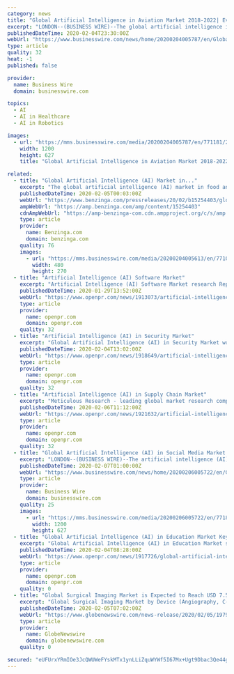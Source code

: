 ```yaml
---
category: news
title: "Global Artificial Intelligence in Aviation Market 2018-2022| Evolving Opportunities with Airbus and Amazon | Technavio"
excerpt: "LONDON--(BUSINESS WIRE)--The global artificial intelligence in aviation market is poised to grow by USD 756.71 million ... and product (companion robots and emotional therapy robots). Smart Robots Market – Global Smart Robots Market by geography (APAC, Europe, MEA, North America, and South America), product (personal service robots ..."
publishedDateTime: 2020-02-04T23:30:00Z
webUrl: "https://www.businesswire.com/news/home/20200204005787/en/Global-Artificial-Intelligence-Aviation-Market-2018-2022-Evolving"
type: article
quality: 32
heat: -1
published: false

provider:
  name: Business Wire
  domain: businesswire.com

topics:
  - AI
  - AI in Healthcare
  - AI in Robotics

images:
  - url: "https://mms.businesswire.com/media/20200204005787/en/771181/23/Global_Artificial_Intelligence_in_Aviation_Market_2018-2022.jpg"
    width: 1200
    height: 627
    title: "Global Artificial Intelligence in Aviation Market 2018-2022| Evolving Opportunities with Airbus and Amazon | Technavio"

related:
  - title: "Global Artificial Intelligence (AI) Market in..."
    excerpt: "The global artificial intelligence (AI) market in food and beverage (F&B ... and product (companion robots and emotional therapy robots). Smart Robots Market – Global Smart Robots Market by geography (APAC, Europe, MEA, North America, and South America), product (personal service robots, professional service robots, and collaborative robots ..."
    publishedDateTime: 2020-02-05T00:03:00Z
    webUrl: "https://www.benzinga.com/pressreleases/20/02/b15254403/global-artificial-intelligence-ai-market-in-food-and-beverage-f-b-industry-2017-2021-evolving-oppo"
    ampWebUrl: "https://amp.benzinga.com/amp/content/15254403"
    cdnAmpWebUrl: "https://amp-benzinga-com.cdn.ampproject.org/c/s/amp.benzinga.com/amp/content/15254403"
    type: article
    provider:
      name: Benzinga.com
      domain: benzinga.com
    quality: 76
    images:
      - url: "https://mms.businesswire.com/media/20200204005613/en/771099/4/Global_Artificial_Intelligence_%28AI%29_Market_in_Food_and_Beverage_%28F%26B%29_Industry_2017-2021.jpg"
        width: 480
        height: 270
  - title: "Artificial Intelligence (AI) Software Market"
    excerpt: "Artificial Intelligence (AI) Software Market research Report is a valuable supply of perceptive information for business strategists. This Artificial Intelligence (AI) Software Market study provides comprehensive data which enhances the understanding, scope and application of this report. A thorough study of the competitive landscape of the ..."
    publishedDateTime: 2020-01-29T13:52:00Z
    webUrl: "https://www.openpr.com/news/1913073/artificial-intelligence-ai-software-market-with-complete"
    type: article
    provider:
      name: openpr.com
      domain: openpr.com
    quality: 32
  - title: "Artificial Intelligence (AI) in Security Market"
    excerpt: "Global Artificial Intelligence (AI) in Security Market would thus note a steady growth over the forecast period of 2020 - 2025. The robust CAGR (Compound Annual Rate Growth) will chart an upward growth curve and create lucrative growth opportunities in the global Artificial Intelligence (AI) in Security Market. In, turn, this will lead to ..."
    publishedDateTime: 2020-02-04T13:02:00Z
    webUrl: "https://www.openpr.com/news/1918649/artificial-intelligence-ai-in-security-market-2020-2025"
    type: article
    provider:
      name: openpr.com
      domain: openpr.com
    quality: 32
  - title: "Artificial Intelligence (AI) in Supply Chain Market"
    excerpt: "Meticulous Research - leading global market research company published a research report titled \"Artificial Intelligence in Supply Chain Market by Component (Platforms, Solutions) Technology (Machine Learning, Computer Vision, Natural Language Processing), Application (Warehouse, Fleet, Inventory Management), & by End User - Global Forecast to ..."
    publishedDateTime: 2020-02-06T11:12:00Z
    webUrl: "https://www.openpr.com/news/1921632/artificial-intelligence-ai-in-supply-chain-market-is-expected"
    type: article
    provider:
      name: openpr.com
      domain: openpr.com
    quality: 32
  - title: "Global Artificial Intelligence (AI) in Social Media Market 2019-2023 | Growing Demand for Smart Homes to Boost Growth | Technavio"
    excerpt: "LONDON--(BUSINESS WIRE)--The artificial intelligence (AI) in social media market size is poised to grow by USD 1.67 billion during the period 2019-2023, according to the latest market research report by Technavio. Request a free sample report The process of deploying and maintaining reliable data interfaces is difficult, owing to the complexity ..."
    publishedDateTime: 2020-02-07T01:00:00Z
    webUrl: "https://www.businesswire.com/news/home/20200206005722/en/Global-Artificial-Intelligence-AI-Social-Media-Market"
    type: article
    provider:
      name: Business Wire
      domain: businesswire.com
    quality: 25
    images:
      - url: "https://mms.businesswire.com/media/20200206005722/en/771844/23/Global_Artificial_Intelligence_%28AI%29_in_Social_Media_Market_2019-2023.jpg"
        width: 1200
        height: 627
  - title: "Global Artificial Intelligence (AI) in Education Market Key Players, Demands, Regional Analysis, Market Share, Size, Revenue and Forecast to 2026"
    excerpt: "Global Artificial Intelligence (AI) in Education Market study formulates with historic data up to 2019 and gives a forecast for 2020-2026. This incorporates Artificial Intelligence (AI) in Education market size, product scope, industry revenue and growth opportunities. It covers Artificial Intelligence (AI) in Education sales volumes ..."
    publishedDateTime: 2020-02-04T08:28:00Z
    webUrl: "https://www.openpr.com/news/1917726/global-artificial-intelligence-ai-in-education-market-key"
    type: article
    provider:
      name: openpr.com
      domain: openpr.com
    quality: 0
  - title: "Global Surgical Imaging Market is Expected to Reach USD 7.50 Billion by 2025 : Fior Markets"
    excerpt: "Global Surgical Imaging Market by Device (Angiography, C-arms, Endoscopy, Laparoscopy, Surgical Navigation Systems), Modality, Application, Region, Global Industry Analysis, Market Size, Share, Growth,"
    publishedDateTime: 2020-02-05T07:02:00Z
    webUrl: "https://www.globenewswire.com/news-release/2020/02/05/1979992/0/en/Global-Surgical-Imaging-Market-is-Expected-to-Reach-USD-7-50-Billion-by-2025-Fior-Markets.html"
    type: article
    provider:
      name: GlobeNewswire
      domain: globenewswire.com
    quality: 0

secured: "eUFUrxYRmIOe3JcQWUWeFYskMTx1ynLLiZquWYWf5I67Mx+Ugt9Dbac3Qe44g6a2/cHhi29tBvJjTY/ZZ+8N77m336KMiMuo9r47CpenqZqq5OOyfCKJrbkPN2S2xbpXhHpxPng8u8yxKUrrwKfwGmbJUbPpeja/nk/f/XzofUCTzcVU67JtaAVjmhfV694Pq7qoVCjkHhUuqimmsdUYoT+5imv7gV/fYyIZfe8icSV5v/VFYhYfI8Jr88ODH1e7rNaHzs1i1tTd7PLlgt+gW9IgbSop/t7Yzw4l+9RBbbqvDCOiJys9RJWD7W1LVLw+qo3btrT7SIy8qx3hrTR2AdnmeoXxFBKeCQ5VgOkJxdTgKd23iapXNGlr7nRrWpojCs0As6riI9UW2zJ//BEpu6AXDAhHKbY0cQO3qWtyt3g/LaC+V0EUJe9f+WTO8k9FfoMosFhZKEf6qUbhQ9g4FRasi2mTZDMRWGGn8qM8bqk=;WfA0y6EqQFlqKTkcJH8ygw=="
---
```


